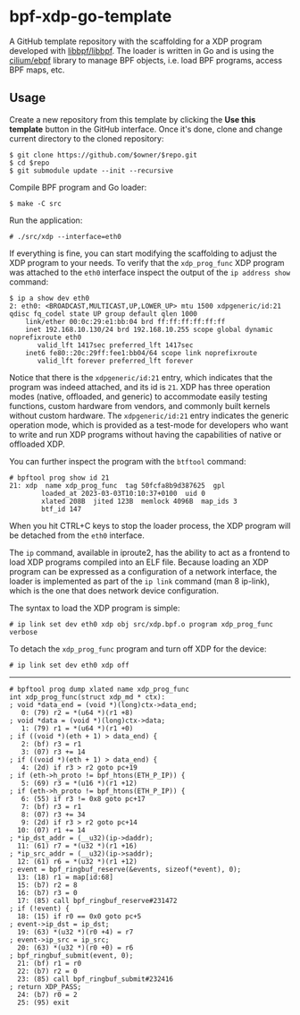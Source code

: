 # bpf-xdp-go-template

A GitHub template repository with the scaffolding for a XDP program developed with [libbpf/libbpf].
The loader is written in Go and is using the [cilium/ebpf] library to manage BPF objects, i.e. load BPF programs,
access BPF maps, etc.

## Usage

Create a new repository from this template by clicking the **Use this template** button in the GitHub interface.
Once it's done, clone and change current directory to the cloned repository:

```
$ git clone https://github.com/$owner/$repo.git
$ cd $repo
$ git submodule update --init --recursive
```

Compile BPF program and Go loader:

```
$ make -C src
```

Run the application:

``` console
# ./src/xdp --interface=eth0
```

If everything is fine, you can start modifying the scaffolding to adjust the XDP program to your needs.
To verify that the `xdp_prog_func` XDP program was attached to the `eth0` interface inspect the output
of the `ip address show` command:

``` console
$ ip a show dev eth0
2: eth0: <BROADCAST,MULTICAST,UP,LOWER_UP> mtu 1500 xdpgeneric/id:21 qdisc fq_codel state UP group default qlen 1000
    link/ether 00:0c:29:e1:bb:04 brd ff:ff:ff:ff:ff:ff
    inet 192.168.10.130/24 brd 192.168.10.255 scope global dynamic noprefixroute eth0
       valid_lft 1417sec preferred_lft 1417sec
    inet6 fe80::20c:29ff:fee1:bb04/64 scope link noprefixroute
       valid_lft forever preferred_lft forever
```

Notice that there is the `xdpgeneric/id:21` entry, which indicates that the program was indeed attached,
and its id is `21`. XDP has three operation modes (native, offloaded, and generic) to accommodate easily
testing functions, custom hardware from vendors, and commonly built kernels without custom hardware.
The `xdpgeneric/id:21` entry indicates the generic operation mode, which is provided as a test-mode
for developers who want to write and run XDP programs without having the capabilities of native or offloaded XDP.

You can further inspect the program with the `btftool` command:

``` console
# bpftool prog show id 21
21: xdp  name xdp_prog_func  tag 50fcfa8b9d387625  gpl
        loaded_at 2023-03-03T10:10:37+0100  uid 0
        xlated 208B  jited 123B  memlock 4096B  map_ids 3
        btf_id 147
```

When you hit CTRL+C keys to stop the loader process, the XDP program will be detached from the `eth0` interface.

The `ip` command, available in iproute2, has the ability to act as a frontend to load XDP programs compiled
into an ELF file. Because loading an XDP program can be expressed as a configuration of a network interface,
the loader is implemented as part of the `ip link` command (man 8 ip-link), which is the one that does network
device configuration.

The syntax to load the XDP program is simple:

```
# ip link set dev eth0 xdp obj src/xdp.bpf.o program xdp_prog_func verbose
```

To detach the `xdp_prog_func` program and turn off XDP for the device:

```
# ip link set dev eth0 xdp off
```

---

``` console
# bpftool prog dump xlated name xdp_prog_func
int xdp_prog_func(struct xdp_md * ctx):
; void *data_end = (void *)(long)ctx->data_end;
   0: (79) r2 = *(u64 *)(r1 +8)
; void *data = (void *)(long)ctx->data;
   1: (79) r1 = *(u64 *)(r1 +0)
; if ((void *)(eth + 1) > data_end) {
   2: (bf) r3 = r1
   3: (07) r3 += 14
; if ((void *)(eth + 1) > data_end) {
   4: (2d) if r3 > r2 goto pc+19
; if (eth->h_proto != bpf_htons(ETH_P_IP)) {
   5: (69) r3 = *(u16 *)(r1 +12)
; if (eth->h_proto != bpf_htons(ETH_P_IP)) {
   6: (55) if r3 != 0x8 goto pc+17
   7: (bf) r3 = r1
   8: (07) r3 += 34
   9: (2d) if r3 > r2 goto pc+14
  10: (07) r1 += 14
; *ip_dst_addr = (__u32)(ip->daddr);
  11: (61) r7 = *(u32 *)(r1 +16)
; *ip_src_addr = (__u32)(ip->saddr);
  12: (61) r6 = *(u32 *)(r1 +12)
; event = bpf_ringbuf_reserve(&events, sizeof(*event), 0);
  13: (18) r1 = map[id:68]
  15: (b7) r2 = 8
  16: (b7) r3 = 0
  17: (85) call bpf_ringbuf_reserve#231472
; if (!event) {
  18: (15) if r0 == 0x0 goto pc+5
; event->ip_dst = ip_dst;
  19: (63) *(u32 *)(r0 +4) = r7
; event->ip_src = ip_src;
  20: (63) *(u32 *)(r0 +0) = r6
; bpf_ringbuf_submit(event, 0);
  21: (bf) r1 = r0
  22: (b7) r2 = 0
  23: (85) call bpf_ringbuf_submit#232416
; return XDP_PASS;
  24: (b7) r0 = 2
  25: (95) exit
```

[libbpf/libbpf]: https://github.com/libbpf/libbpf
[libbpf/libbpf-bootstrap]: https://github.com/libbpf/libbpf-bootstrap
[cilium/ebpf]: https://github.com/cilium/ebpf
